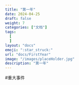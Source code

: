 ```yaml
---
title: "第一年"
date: 2024-04-25
draft: false
weight: 7
categories: ["文档"]
tags:
  [
  ]
layout: "docs"
emoji: ":star_struck:"
url: "docs/FirstYear"
image: "/images/placeHolder.jpg"
description: "第一年"
---
```

#重大事件